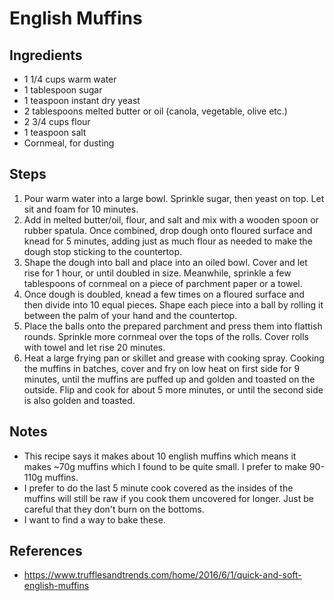 # English Muffins

## Ingredients

- 1 1/4 cups warm water
- 1 tablespoon sugar
- 1 teaspoon instant dry yeast
- 2 tablespoons melted butter or oil (canola, vegetable, olive etc.)
- 2 3/4 cups flour
- 1 teaspoon salt
- Cornmeal, for dusting

## Steps

1. Pour warm water into a large bowl. Sprinkle sugar, then yeast on top. Let sit and foam for 10 minutes.
1. Add in melted butter/oil, flour, and salt and mix with a wooden spoon or rubber spatula. Once combined, drop dough onto floured surface and knead for 5 minutes, adding just as much flour as needed to make the dough stop sticking to the countertop.
1. Shape the dough into ball and place into an oiled bowl. Cover and let rise for 1 hour, or until doubled in size. Meanwhile, sprinkle a few tablespoons of cornmeal on a piece of parchment paper or a towel.
1. Once dough is doubled, knead a few times on a floured surface and then divide into 10 equal pieces. Shape each piece into a ball by rolling it between the palm of your hand and the countertop.
1. Place the balls onto the prepared parchment and press them into flattish rounds. Sprinkle more cornmeal over the tops of the rolls. Cover rolls with towel and let rise 20 minutes.
1. Heat a large frying pan or skillet and grease with cooking spray. Cooking the muffins in batches, cover and fry on low heat on first side for 9 minutes, until the muffins are puffed up and golden and toasted on the outside. Flip and cook for about 5 more minutes, or until the second side is also golden and toasted.

## Notes

- This recipe says it makes about 10 english muffins which means it makes ~70g muffins which I found to be quite small. I prefer to make 90-110g muffins.
- I prefer to do the last 5 minute cook covered as the insides of the muffins will still be raw if you cook them uncovered for longer. Just be careful that they don't burn on the bottoms.
- I want to find a way to bake these.

## References

- https://www.trufflesandtrends.com/home/2016/6/1/quick-and-soft-english-muffins
